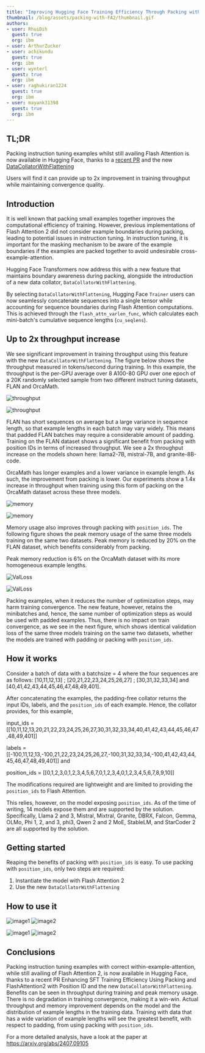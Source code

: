 ```yaml
---
title: "Improving Hugging Face Training Efficiency Through Packing with Flash Attention" 
thumbnail: /blog/assets/packing-with-FA2/thumbnail.gif
authors:
- user: RhuiDih
  guest: true
  org: ibm
- user: ArthurZucker
- user: achikundu
  guest: true
  org: ibm
- user: wynterl
  guest: true
  org: ibm
- user: raghukiran1224
  guest: true
  org: ibm
- user: mayank31398
  guest: true
  org: ibm
---
```



## TL;DR

Packing instruction tuning examples whilst still availing Flash Attention is now available in Hugging Face, thanks to a [recent PR](https://github.com/huggingface/transformers/pull/31629) and the new [DataCollatorWithFlattening](https://huggingface.co/docs/transformers/main/en/main_classes/data_collator#transformers.DataCollatorWithFlattening)
 
Users will find it can provide up to 2x improvement in training throughput while maintaining convergence quality.

## Introduction
It is well known that packing small examples together improves the computational efficiency of training. However, previous implementations of Flash Attention 2 did not consider example boundaries during packing, leading to potential issues in instruction tuning. In instruction tuning, it is important for the masking mechanism to be aware of the example boundaries if the examples are packed together to avoid undesirable cross-example-attention. 

Hugging Face Transformers now address this with a new feature that maintains boundary awareness during packing, alongside the introduction of a new data collator, `DataCollatorWithFlattening`.

By selecting `DataCollatorWithFlattening`, Hugging Face `Trainer` users can now seamlessly concatenate sequences into a single tensor while accounting for sequence boundaries during Flash Attention computations. This is achieved through the `flash_attn_varlen_func`, which calculates each mini-batch's cumulative sequence lengths (`cu_seqlens`).

## Up to 2x throughput increase 

We see significant improvement in training throughput using this feature with the new `DataCollatorWithFlattening`. The figure below shows the throughput measured in tokens/second during training. In this example, the throughput is the per-GPU average over 8 A100-80 GPU over one epoch of a 20K randomly selected sample from two different instruct tuning datasets, FLAN and OrcaMath. 

![throughput](https://github.com/user-attachments/assets/09248359-5aa2-4b36-b896-ba76f98ecbfa)

![throughput](https://huggingface.co/datasets/huggingface/documentation-images/resolve/main/blog/packing-with-FA2/thruput.png)


FLAN has short sequences on average but a large variance in sequence length, so that example lengths in each batch may vary widely. This means that padded FLAN batches may require a considerable amount of padding. Training on the FLAN dataset shows a significant benefit from packing with position IDs in terms of increased throughput. We see a 2x throughput increase on the models shown here: llama2-7B, mistral-7B, and granite-8B-code. 

OrcaMath has longer examples and a lower variance in example length. As such, the improvement from packing is lower. Our experiments show a 1.4x increase in throughput when training using this form of packing on the OrcaMath dataset across these three models.

![memory](https://github.com/user-attachments/assets/377caa9c-cef5-4472-9128-85eb158faebf)

![memory](https://huggingface.co/datasets/huggingface/documentation-images/resolve/main/blog/packing-with-FA2/memory.png)


Memory usage also improves through packing with `position_ids`. The following figure shows the peak memory usage of the same three models training on the same two datasets. Peak memory is reduced by 20% on the FLAN dataset, which benefits considerably from packing. 

Peak memory reduction is 6% on the OrcaMath dataset with its more homogeneous example lengths.

![ValLoss](https://github.com/user-attachments/assets/3fc30fd6-85a8-4f76-a644-7a0a7f16487d)

![ValLoss](https://huggingface.co/datasets/huggingface/documentation-images/resolve/main/blog/packing-with-FA2/ValLoss.png)



Packing examples, when it reduces the number of optimization steps, may harm training convergence. The new feature, however, retains the minibatches and, hence, the same number of optimization steps as would be used with padded examples. Thus, there is no impact on train convergence, as we see in the next figure, which shows identical validation loss of the same three models training on the same two datasets, whether the models are trained with padding or packing with `position_ids`.

## How it works 

Consider a batch of data with a batchsize = 4 where the four sequences are as follows:
[10,11,12,13] ; [20,21,22,23,24,25,26,27] ; [30,31,32,33,34] and [40,41,42,43,44,45,46,47,48,49,401].

After concatenating the examples, the padding-free collator returns the input IDs, labels, and the `position_ids` of each example. Hence, the collator provides, for this example,  

input_ids = [[10,11,12,13,20,21,22,23,24,25,26,27,30,31,32,33,34,40,41,42,43,44,45,46,47,48,49,401]]

labels = [[-100,11,12,13,-100,21,22,23,24,25,26,27,-100,31,32,33,34,-100,41,42,43,44,45,46,47,48,49,401]] and

position_ids = [[0,1,2,3,0,1,2,3,4,5,6,7,0,1,2,3,4,0,1,2,3,4,5,6,7,8,9,10]]

The modifications required are lightweight and are limited to providing the `position_ids` to Flash Attention. 

This relies, however, on the model exposing `position_ids`. As of the time of writing, 14 models expose them and are supported by the solution. Specifically, Llama 2 and 3, Mistral, Mixtral, Granite, DBRX, Falcon, Gemma, OLMo, Phi 1, 2, and 3, phi3, Qwen 2 and 2 MoE, StableLM, and StarCoder 2 are all supported by the solution.

## Getting started
Reaping the benefits of packing with `position_ids` is easy. To use packing with `position_ids`, only two steps are required:

1) Instantiate the model with Flash Attention 2
2) Use the new `DataCollatorWithFlattening`
   
## How to use it

![image1](https://github.com/user-attachments/assets/43790e8c-c2ca-4bc3-98ce-f06169624b2d)
![image2](https://github.com/user-attachments/assets/6a77f17d-9289-4850-b293-543aa67f7d2e)

![image1](https://huggingface.co/datasets/huggingface/documentation-images/resolve/main/blog/packing-with-FA2/image1.png)
![image2](https://huggingface.co/datasets/huggingface/documentation-images/resolve/main/blog/packing-with-FA2/image2.png)

## Conclusions

Packing instruction tuning examples with correct within-example-attention, while still availing of Flash Attention 2, is now available in Hugging Face, thanks to a recent PR Enhancing SFT Training Efficiency Using Packing and FlashAttention2 with Position ID and the new `DataCollatorWithFlattening`. Benefits can be seen in throughput during training and peak memory usage. There is no degradation in training convergence, making it a win-win. Actual throughput and memory improvement depends on the model and the distribution of example lengths in the training data. Training with data that has a wide variation of example lengths will see the greatest benefit, with respect to padding, from using packing with `position_ids`.

For a more detailed analysis, have a look at the paper at https://arxiv.org/abs/2407.09105


